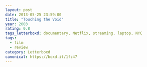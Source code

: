```yaml
---
layout: post 
date: 2013-05-25 23:59:00
title: "Touching the Void"
year: 2003
rating: 0.8
tags_letterboxd: documentary, Netflix, streaming, laptop, NYC
tags:
  - film
  - review
category: Letterboxd
canonical: https://boxd.it/1fz47
---
```

